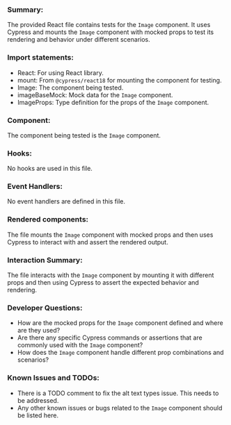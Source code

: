 ### Summary:
The provided React file contains tests for the `Image` component. It uses Cypress and mounts the `Image` component with mocked props to test its rendering and behavior under different scenarios.

### Import statements:
- React: For using React library.
- mount: From `@cypress/react18` for mounting the component for testing.
- Image: The component being tested.
- imageBaseMock: Mock data for the `Image` component.
- ImageProps: Type definition for the props of the `Image` component.

### Component:
The component being tested is the `Image` component.

### Hooks:
No hooks are used in this file.

### Event Handlers:
No event handlers are defined in this file.

### Rendered components:
The file mounts the `Image` component with mocked props and then uses Cypress to interact with and assert the rendered output.

### Interaction Summary:
The file interacts with the `Image` component by mounting it with different props and then using Cypress to assert the expected behavior and rendering.

### Developer Questions:
- How are the mocked props for the `Image` component defined and where are they used?
- Are there any specific Cypress commands or assertions that are commonly used with the `Image` component?
- How does the `Image` component handle different prop combinations and scenarios?

### Known Issues and TODOs:
- There is a TODO comment to fix the alt text types issue. This needs to be addressed.
- Any other known issues or bugs related to the `Image` component should be listed here.